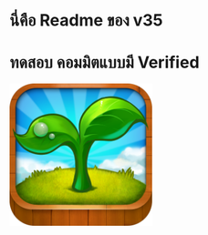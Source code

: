 # นี่คือ Readme ของ v35

# ทดสอบ คอมมิตแบบมี Verified

[<img src="https://raw.githubusercontent.com/jaideejung007/test/v35/gfarm-logo-jdz.png" width="250"/>](gfarm-logo-jdz.png)